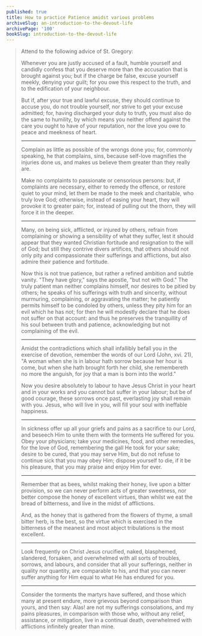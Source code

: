 ```yaml
---
published: true
title: How to practice Patience amidst various problems
archiveSlug: an-introduction-to-the-devout-life
archivePage: '100'
bookSlug: introduction-to-the-devout-life
---
```


> Attend to the following advice of St. Gregory:
>
> Whenever you are justly accused of a fault, humble yourself and candidly confess that you deserve more than the accusation that is brought against you; but if the charge be false, excuse yourself meekly, denying your guilt; for you owe this respect to the truth, and to the edification of your neighbour.
>
> But if, after your true and lawful excuse, they should continue to accuse you, do not trouble yourself, nor strive to get your excuse admitted; for, having discharged your duty to truth, you must also do the same to humility, by which means you neither offend against the care you ought to have of your reputation, nor the love you owe to peace and meekness of heart.
>
> ---
>
> Complain as little as possible of the wrongs done you; for, commonly speaking, he that complains, sins, because self-love magnifies the injuries done us, and makes us believe them greater than they really are.
>
> Make no complaints to passionate or censorious persons: but, if complaints are necessary, either to remedy the offence, or restore quiet to your mind, let them be made to the meek and charitable, who truly love God; otherwise, instead of easing your heart, they will provoke it to greater pain; for, instead of pulling out the thorn, they will force it in the deeper.
>
> ---
>
> Many, on being sick, afflicted, or injured by others, refrain from complaining or showing a sensibility of what they suffer, lest it should appear that they wanted Christian fortitude and resignation to the will of God; but still they contrive divers artifices, that others should not only pity and compassionate their sufferings and afflictions, but also admire their patience and fortitude.
>
> Now this is not true patience, but rather a refined ambition and subtle vanity. "They have glory," says the apostle, "but not with God." The truly patient man neither complains himself, nor desires to be pitied by others; he speaks of his sufferings with truth and sincerity, without murmuring, complaining, or aggravating the matter; he patiently permits himself to be condoled by others, unless they pity him for an evil which he has not; for then he will modestly declare that he does not suffer on that account: and thus he preserves the tranquillity of his soul between truth and patience, acknowledging but not complaining of the evil.
>
> ---
>
> Amidst the contradictions which shall infallibly befall you in the exercise of devotion, remember the words of our Lord (John, xvi. 21), "A woman when she is in labour hath sorrow because her hour is come, but when she hath brought forth her child, she remembereth no more the anguish, for joy that a man is born into the world."
>
> Now you desire absolutely to labour to have Jesus Christ in your heart and in your works and you cannot but suffer in your labour; but be of good courage, these sorrows once past, everlasting joy shall remain with you. Jesus, who will live in you, will fill your soul with ineffable happiness.
>
> ---
>
> In sickness offer up all your griefs and pains as a sacrifice to our Lord, and beseech Him to unite them with the torments He suffered for you. Obey your physicians; take your medicines, food, and other remedies, for the love of God, remembering the gall He took for your sake; desire to be cured, that you may serve Him, but do not refuse to continue sick that you may obey Him; dispose yourself to die, if it be his pleasure, that you may praise and enjoy Him for ever.
>
> ---
>
> Remember that as bees, whilst making their honey, live upon a bitter provision, so we can never perform acts of greater sweetness, nor better compose the honey of excellent virtues, than whilst we eat the bread of bitterness, and live in the midst of afflictions.
>
> And, as the honey that is gathered from the flowers of thyme, a small bitter herb, is the best, so the virtue which is exercised in the bitterness of the meanest and most abject tribulations is the most excellent.
>
> ---
>
> Look frequently on Christ Jesus crucified, naked, blasphemed, slandered, forsaken, and overwhelmed with all sorts of troubles, sorrows, and labours, and consider that all your sufferings, neither in quality nor quantity, are comparable to his, and that you can never suffer anything for Him equal to what He has endured for you.
>
> ---
>
> Consider the torments the martyrs have suffered, and those which many at present endure, more grievous beyond comparison than yours, and then say: Alas! are not my sufferings consolations, and my pains pleasures, in comparison with those who, without any relief, assistance, or mitigation, live in a continual death, overwhelmed with afflictions infinitely greater than mine.
